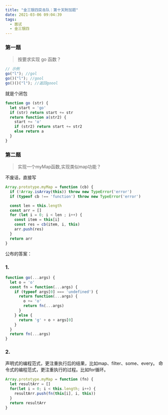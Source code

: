 ```yaml
---
title: "金三银四突击队：第十天附加题"
date: 2021-03-06 09:04:39
tags:
  - 面试
  - 金三银四
---
```


### 第一题
> 按要求实现 go 函数？
```js
// 示例
go("l"); //gol
go()("l"); //gool
go()()("l"); //返回goool
```

就是个闭包

```js
function go (str) {
  let start = 'go'
  if (str) return start += str
  return function a(str2) {
    start += 'o'
    if (str2) return start += str2
    else return a
  }
}
```

### 第二题

> 实现一个myMap函数,实现类似map功能？

不废话，直接写

```js
Array.prototype.myMap = function (cb) {
  if (!Array.isArray(this)) throw new TypeError('error')
  if (typeof cb !== 'function') throw new TypeError('error')

  const len = this.length
  const arr = []
  for (let i = 0; i < len ; i++) {
    const item = this[i]
    const res = cb(item, i, this)
    arr.push(res)
  }
  return arr
}
```

公布的答案：

### 1.

```js
function go(...args) {
  let o = 'o'
  const fn = function(...args) {
    if (typeof args[0] === 'undefined') {
      return function(...args) {
        o += 'o'
        return fn(...args)
      }
    } else {
      return 'g' + o + args[0]
    }
  }
  return fn(...args)
}
```

### 2.

声明式的编程范式，更注重执行后的结果，比如map、filter、some、every。
命令式的编程范式，更注重执行的过程。比如for循环。

```js
Array.prototype.myMap = function (fn) {
  let resultArr = []
  for(let i = 0; i < this.length; i++) {
    resultArr.push(fn(this[i], i, this))   
  }
  return resultArr
}
```
